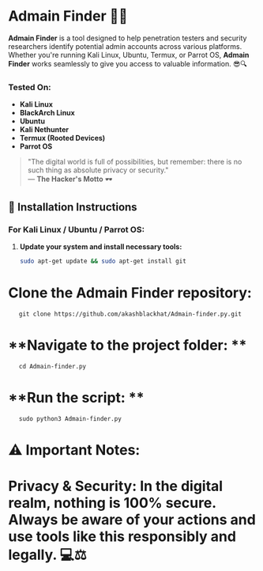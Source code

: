 # **Admain Finder** 🕵️‍♂️

**Admain Finder** is a tool designed to help penetration testers and security researchers identify potential admin accounts across various platforms. Whether you're running Kali Linux, Ubuntu, Termux, or Parrot OS, **Admain Finder** works seamlessly to give you access to valuable information. 😎🔍

### **Tested On:**
- **Kali Linux**
- **BlackArch Linux**
- **Ubuntu**
- **Kali Nethunter**
- **Termux (Rooted Devices)**
- **Parrot OS**

> "The digital world is full of possibilities, but remember: there is no such thing as absolute privacy or security."  
> — **The Hacker's Motto** 🕶️

## **🚀 Installation Instructions**

### **For Kali Linux / Ubuntu / Parrot OS:**

1. **Update your system and install necessary tools:**
   ```bash
   sudo apt-get update && sudo apt-get install git

# **Clone the Admain Finder repository:** 
       git clone https://github.com/akashblackhat/Admain-finder.py.git
# **Navigate to the project folder: **
       cd Admain-finder.py
# **Run the script: **
       sudo python3 Admain-finder.py

      

# ⚠️ Important Notes:
# Privacy & Security: In the digital realm, nothing is 100% secure. Always be aware of your actions and use tools like this responsibly and legally. 💻⚖️

